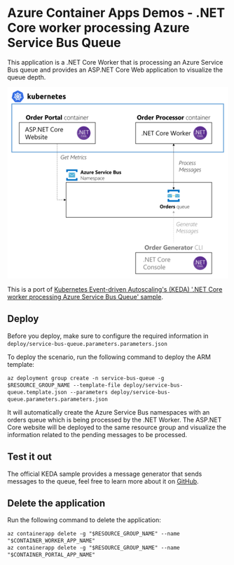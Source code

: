 # Azure Container Apps Demos - .NET Core worker processing Azure Service Bus Queue

This application is a .NET Core Worker that is processing an Azure Service Bus queue and provides an ASP.NET Core Web application to visualize the queue depth.

![Scenario](https://raw.githubusercontent.com/kedacore/sample-dotnet-worker-servicebus-queue/main/images/scenario.png)

This is a port of [Kubernetes Event-driven Autoscaling's (KEDA) '.NET Core worker processing Azure Service Bus Queue' sample](https://github.com/kedacore/sample-dotnet-worker-servicebus-queue).

## Deploy

Before you deploy, make sure to configure the required information in `deploy/service-bus-queue.parameters.parameters.json`

To deploy the scenario, run the following command to deploy the ARM template:

```cli
az deployment group create -n service-bus-queue -g $RESOURCE_GROUP_NAME --template-file deploy/service-bus-queue.template.json --parameters deploy/service-bus-queue.parameters.parameters.json
```

It will automatically create the Azure Service Bus namespaces with an orders queue which is being processed by the .NET Worker. The ASP.NET Core website will be deployed to the same resource group and visualize the information related to the pending messages to be processed.

## Test it out

The official KEDA sample provides a message generator that sends messages to the queue, feel free to learn more about it on [GitHub](https://github.com/kedacore/sample-dotnet-worker-servicebus-queue/blob/main/connection-string-scenario.md#publishing-messages-to-the-queue).

## Delete the application

Run the following command to delete the application:

```cli
az containerapp delete -g "$RESOURCE_GROUP_NAME" --name "$CONTAINER_WORKER_APP_NAME"
az containerapp delete -g "$RESOURCE_GROUP_NAME" --name "$CONTAINER_PORTAL_APP_NAME"
```
